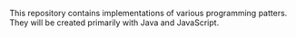 This repository contains implementations of various programming patters. 
They will be created primarily with Java and JavaScript.